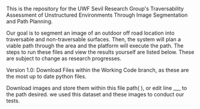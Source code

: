 This is the repository for the UWF Sevil Research Group's Traversability Assessment of Unstructured Environments Through Image Segmentation and Path Planning. 

Our goal is to segment an image of an outdoor off road location into traversable and non-traversable surfaces. Then, the system will plan a viable path through the area and the platform will execute the path.
The steps to run these files and view the results yourself are listed below. These are subject to change as research progresses.

Version 1.0: 
Download Files within the Working Code branch, as these are the most up to date python files.

Download images and store them within this file path( ), or edit line ___ to the path desired. 
  we used this dataset and these images to conduct our tests. 
